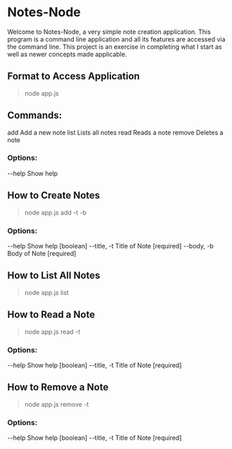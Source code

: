 # Notes-Node
Welcome to Notes-Node, a very simple note creation application. 
This program is a command line application and all its features 
are accessed via the command line. This project is an exercise
in completing what I start as well as newer concepts made applicable.

## Format to Access Application
> node app.js <command>

## Commands:
  add     Add a new note
  list    Lists all notes
  read    Reads a note
  remove  Deletes a note

### Options:
  --help  Show help 
  

## How to Create Notes
> node app.js add -t <noteTitle> -b <noteContent>

### Options:
  --help       Show help                                               [boolean]
  --title, -t  Title of Note                                          [required]
  --body, -b   Body of Note                                           [required]
  

## How to List All Notes
> node app.js list

## How to Read a Note
> node app.js read -t <noteTitle>

### Options:
  --help       Show help                                               [boolean]
  --title, -t  Title of Note                                          [required]
  
## How to Remove a Note
> node app.js remove -t <noteTitle>

### Options:
  --help       Show help                                               [boolean]
  --title, -t  Title of Note                                          [required]

